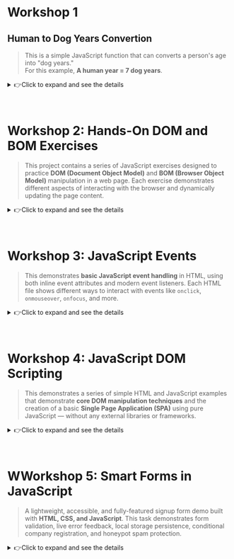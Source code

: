 # Workshop 1

## Human to Dog Years Convertion
> This is a simple JavaScript function that can converts a person's age into "dog years."  
For this example, **A human year = 7 dog years**.
<details>
<summary>👉Click to expand and see the details</summary>
<details>
<summary>👉Click to expand and see the details</summary>

### Usage

#### For HTML
+ Write right click **WS1-JavaScript.html** file
+ Choose **Open with Live server** if you have it.
+ Press <strong>F12</strong> or right-click, 
    + Choose <strong>Inspect</strong> , 
        + then choose <strong>Console</strong> to see the output.</p>

```javascript
// Import the function or paste the function into the project
function humanToDogYears(age) {
  if (isNaN(age) ) {
    return "";
  } else if (age <=0) {
    return "invalid and it cannot be calculated, please provide a valid non-negative number for age and number greater than 0.";
  }

  return age * 7;
}
```
###
```js
// Testing the function:
const age = 3;
console.log("When the age of human is " + age + ", a dog age is " + humanToDogYears(age) + " years."); // Output: 77
```

### Features

+ Converts human years into dog years.

+ Handles invalid input (non-numbers or negative values).

+ Works with both whole numbers and decimals.

### Output Example

| Human Age | Dog Age (Years) |
| --------- | ------- |
| 1         | 7       |
| 2.5       | 17.5    |
| 10        | 70      |
</details>

---
## Debugging Challenge – Exercise 2
> This exercise demonstrates debugging a small piece of JavaScript code embedded in an HTML file. The original code contained several errors that caused it to fail. The goal was to **find and fix** these issues.
<details>
<summary>👉Click to expand and see the details</summary>

### Check fixed Code
[Debugging.js](/WS1-JavaScript/Debugging.js)

### What Was Fixed?
+ Semicolons
  + Added missing semicolons (;) for clarity and consistency
+ Undefined variable Joe
  + Changed let l = Joe; to let l = "Joe"; (make it string).
+ String syntax error
  + Missing closing quotation mark around j. 
    + Fixed console.log("j); to console.log("j");, 
+ Array loop out of range
  + Changed loop condition from i <= 3 to i < arr.length to avoid undefined.
</details>

</details>
<br>
<br>

# Workshop 2: Hands-On DOM and BOM Exercises

> This project contains a series of JavaScript exercises designed to practice **DOM (Document Object Model)** and **BOM (Browser Object Model)** manipulation in a web page. Each exercise demonstrates different aspects of interacting with the browser and dynamically updating the page content.
<details>
<summary>👉Click to expand and see the details</summary>

## Files

* `WS2-JavaScript-DOM-BOM.html` – The main HTML file that includes the JavaScript.
* `WS2-JavaScript-DOM-BOM.js` – Contains all five exercises in sequence.

## How to Run

1. Download the files to your local machine.
2. Open `WS2-JavaScript-DOM-BOM.html` in any modern web browser.
3. Follow the on-screen prompts (`confirm` dialogs) to proceed through each exercise.
4. The exercises run in order, and some require user interaction to continue.




---

## Exercises Overview
> Each exercise wait for the user to click “OK” before moving to the next one

<details>
<summary>👉Click to expand and see the details</summary>

### **Exercise 1: Document Write**

* Writes a message to the page:

  ```
  Hello, this is my first DOM manipulation exercise.
  ```
* Demonstrates basic DOM writing using `document.write()`.

### **Exercise 2: Repeating Text**

* Prompts the user to continue with a `confirm` dialog.
* Writes a line of text to the page 30 times using a loop:

  ```
  This is line 1
  This is line 2
  ...
  This is line 30
  ```
* Shows how to dynamically create and append elements to the document.

### **Exercise 3: Conditional Browser Redirection**

* Prompts the user to continue.
* Checks the user's browser using `navigator.appName`.
* If the browser is Mozilla (`Netscape`), opens a media page in a new tab:

  * `https://www.mozilla.org/en-GB/`
* Otherwise, displays a message indicating the browser is not Mozilla.

### **Exercise 4: Confirmation Dialog**

* Prompts the user to continue.
* Shows a confirm dialog asking: `"Are you a student?"`.
* Displays the user's response (`true` or `false`) on the page.
* Logs the result in the console.

### **Exercise 5: Random Image Display**

* Prompts the user to continue.
* Selects a random image from a predefined array:

  * `https://placehold.co/600x400/000000/FFFFFF`
  * `https://placehold.co/600x400/FF0000/000000`
  * `https://placehold.co/600x400/008000/FFFFFF`
* Displays the selected image on the page.

---



## Notes

* Some exercises rely on user confirmation (`confirm`) to proceed.
* `document.write()` is used for demonstration purposes but is **deprecated** in modern web development. Consider using DOM manipulation methods (`appendChild`, `textContent`) for production code.
---
</details>
</details>

<br>
<br>

# Workshop 3: JavaScript Events
> This demonstrates **basic JavaScript event handling** in HTML, using both inline event attributes and modern event listeners. Each HTML file shows different ways to interact with events like `onclick`, `onmouseover`, `onfocus`, and more.

<details>
<summary>👉Click to expand and see the details</summary>

## Files and Explanations

### 1. **Named Functions for Events**
**File:** ` HTML_Events_Functions.html`  
- Uses a **named function** `showBrowserInfo()` to display browser details using the **`navigator` object**.  
- Demonstrates `navigator.appCodeName` and `navigator.appName`.  
- Triggered when clicking a button.  

---

### 2. **Browser Compatibility**
**File:** `HTML_Browser_Compatibility.html`  
- Shows how to attach an event handler using **`addEventListener`** (modern browsers) and **`attachEvent`** (older IE).  
- Button click displays `"Compatible!"` message, updating on repeated clicks.  
- Demonstrates **cross-browser compatibility checks**.  

---

### 3. **Dynamic Listeners**
**File:** `HTML_Dynamic_Event_Listeners.html`  
- Adds a click listener dynamically to an `<h1>` element.  
- Alerts `"Hello World!"` when clicked.  
- Includes a **Remove Listener** button that removes the event listener using `removeEventListener`.  

---

### 4. **HTML Event Attributes**
**File:** `HTML_Events_Attributes.html`  
- Demonstrates inline event attributes:  
  - `onsubmit` on a form (prevents reload).  
  - `onmouseover` / `onmouseout` on a button.  
  - `onclick` and `onfocus` on inputs.  
- Shows simple event handling without JavaScript functions.  

---

### 5. **Basic HTML Events**
**File:** `HTML_Events_Common.html`  
- Demonstrates:  
  - `window.onload` event.  
  - `onclick` on a button.  
  - `onchange` on an input field.  
  - `ondblclick` on a paragraph.  
  - `onmouseover` / `onmouseout` for hover effects.  
- Shows **difference between inline handlers and JavaScript functions**.  

---

### 6. **Multiple Listeners**
**File:** `HTML_Multiple_Dynamic_Event_Listeners.html`  
- Shows the difference between:  
  - Assigning multiple `onclick` functions (only the last one runs).  
  - Using `addEventListener` to attach multiple event handlers (all run).  
- Example prints `"Third!"` and `"Fourth!"` messages to the page.  

---

### 7. **Common Events List**
**File:** `HTML_Using_Common_JS_Events.html`  
- Demonstrates several commonly used events:  
  - `onload` (page load alert).  
  - `onchange` on a dropdown.  
  - `onmouseover` / `onmouseout` on an image (changes source).  
  - `onkeydown` on an input (alerts on every key press).  
- Good overview of **frequently used DOM events**.  

---

## How to Use
1. Save the `.html` files.  
2. Open them in your browser or with **Live Server (VS Code)**.  
3. Interact with elements (click, hover, type, etc.) to trigger events.  

---

## Key Concepts Covered
- Inline event attributes (`onclick`, `onfocus`, `onmouseover`, etc.)  
- `window.onload` to run code after page loads  
- Named vs anonymous functions in event handling  
- Adding/removing listeners with `addEventListener` and `removeEventListener`  
- Browser compatibility with `attachEvent` (legacy IE)  
- Common events: `onclick`, `ondblclick`, `onchange`, `onmouseover`, `onmouseout`, `onkeydown`  

---
</details>
<br>
<br>

# Workshop 4: JavaScript DOM Scripting
> This demonstrates a series of simple HTML and JavaScript examples that demonstrate **core DOM manipulation techniques** and the creation of a basic **Single Page Application (SPA)** using pure JavaScript — without any external libraries or frameworks.

<details>
<summary>👉Click to expand and see the details</summary>

## Files and Explanations


### 1. **DOM Introduction (`DOM_API.html`)**
Demonstrates how to:
- Access HTML elements using `getElementById` and `getElementsByClassName`.
- View content in the browser console.

**Key Concepts:**
```js
document.getElementById("main-title");
document.getElementsByClassName("intro-text");
```

---
### 2. **Finding Elements (`HTML_Finding_Elements.html`)**
Shows various methods to locate elements in the DOM:
- `getElementById`
- `getElementsByClassName`
- `getElementsByTagName`
- `querySelector`
- `querySelectorAll`

**Example:**
```js
const allListItems = document.querySelectorAll("ul li");
```

---
### 3. **Changing Content & Attributes (`Changing_Content_and_Attributes.html`)**
Demonstrates how to dynamically modify:
- Text and HTML content (`textContent`, `innerHTML`)
- Attributes (`setAttribute` for `src`, `href`, etc.)

**Example:**
```js
imageElement.setAttribute("src", "https://picsum.photos/id/237/150/150");
linkElement.textContent = "Visit W3Schools";
```

---
### 4. **Dynamic Element Creation (`Creating_and_Adding_Elements.html`)**
Shows how to create new elements on the fly:
- Create new paragraphs or list items using `createElement()`
- Append them to the document using `appendChild()`

**Example:**
```js
const paragraph = document.createElement("p");
paragraph.textContent = "This is a new paragraph!";
document.body.appendChild(paragraph);
```

---
### 5. **Dynamic Styles & Animations (`Manipulate_CSS_properties.html`)**
Demonstrates how to:
- Toggle CSS classes dynamically with JavaScript.
- Apply simple CSS animations using `@keyframes`.

**Example:**
```js
paragraph.classList.toggle("highlight");
fadeHeading.classList.add("fade-in");
```

---
### 6. **Single Page Application (SPA) (`Web_Pages_and_SPA.html`)**
A complete working example of a **Single Page Application** built with vanilla JavaScript.

**Features:**
- One HTML file acting as an entire app.
- Navigation between “Home”, “About”, and “Contact” sections **without reloading**.
- Uses DOM manipulation to dynamically replace content.

**Core Logic:**
```js
const pages = {
  home: `<h2>Home</h2><p>Welcome to our SPA!</p>`,
  about: `<h2>About</h2><p>This app uses DOM manipulation to change content dynamically.</p>`,
  contact: `<h2>Contact</h2><p>Reach us at info@example.com</p>`
};

function navigate(page) {
  content.innerHTML = pages[page];
}
```
</details>

<br>
<br>

# WWorkshop 5: Smart Forms in JavaScript
> A lightweight, accessible, and fully-featured signup form demo built with **HTML, CSS, and JavaScript**. This task demonstrates form validation, live error feedback, local storage persistence, conditional company registration, and honeypot spam protection.

<details>
<summary>👉Click to expand and see the details</summary>

| Front page without error                    | Error handling                               |
|-------------------------|-----------------------------------------------|
| ![Front page](./ws5-smart-forms/img/FormPage.png)           |   ![erro Front page](./ws5-smart-forms/img/ErrorMessage.png)      |



---

## Features

- **Client-side Validation**  
  - Full name, email, password, phone number, and optional company fields.  
  - Real-time validation feedback and error summary display.  

- **Local Storage Persistence**  
  - Draft form data automatically saved while typing.  
  - Submissions stored locally in `signup-submissions` key.  

- **Conditional Fields**  
  - Optional company registration section appears when the user selects a checkbox.  

- **Honeypot Spam Protection**  
  - Hidden field prevents automated bot submissions.  

- **Clear Form Functionality**  
  - Clears all inputs, error messages, draft data, and locally stored submissions.  

- **Accessible & Responsive**  
  - ARIA attributes and proper keyboard focus management.  
  - Fully responsive layout for desktop and mobile.  

---

## Project Structure

```bash
WS5-smart-forms/
├── assets/
│   └── style.css           # CSS styling for layout, inputs, and buttons
├── img/                # Contains image assets used in the application.
│   ├── ErrorMessage.png
│   └── FormPage.png
├── js/
│   └── app.js              # JavaScript for validation, localStorage, and submission
├── index.html              # Main HTML file containing the form
└── README.md               # Project documentation
```

---

## Usage

### 1. Open the Demo

Open `index.html` in any modern browser.

### 2. Fill Out the Form

- Enter your **full name**, **email**, and **password**.  
- Optionally provide a **phone number**.  
- Check **"Register as a company"** to reveal the company name field.  

### 3. Live Validation

- Errors appear in real-time as you type.  
- An **error summary** is displayed at the top of the form if there are invalid fields.  

### 4. Save Draft Automatically

- Form inputs are saved in localStorage automatically while typing.  
- Draft data persists even if the page is reloaded.  

### 5. Submit Form

- On submit, your data is stored locally in the `signup-submissions` key.  
- Successful submissions display a confirmation alert.  
- Draft data is optionally cleared after submission.  

### 6. Clear Form

- Click **Clear** to reset the form.  
- All localStorage data including drafts and submissions will be removed.  

---

## Local Storage Keys

| Key                     | Description                                   |
|-------------------------|-----------------------------------------------|
| `signup-draft`           | Temporarily saves the form while typing      |
| `signup-submissions`     | Stores all submitted form data locally       |

---

## Live Preview / Demo Instructions

You can inspect and interact with saved submissions using your browser's **DevTools > Console**.

### 1. Inspect Draft Data
```javascript
JSON.parse(localStorage.getItem('signup-draft'));
```

### 2. Inspect All Submissions
```javascript
JSON.parse(localStorage.getItem('signup-submissions'));
```

### 3. Clear Local Storage Manually
```javascript
localStorage.removeItem('signup-draft');
localStorage.removeItem('signup-submissions');
```

### 4. Verify Persistence
- Refresh the page after submitting the form to see that draft and submission data are retained until cleared.

---

## Browser Compatibility

Tested on modern browsers including:

- Google Chrome  
- Mozilla Firefox  
- Microsoft Edge  
- Safari  

---

</details>